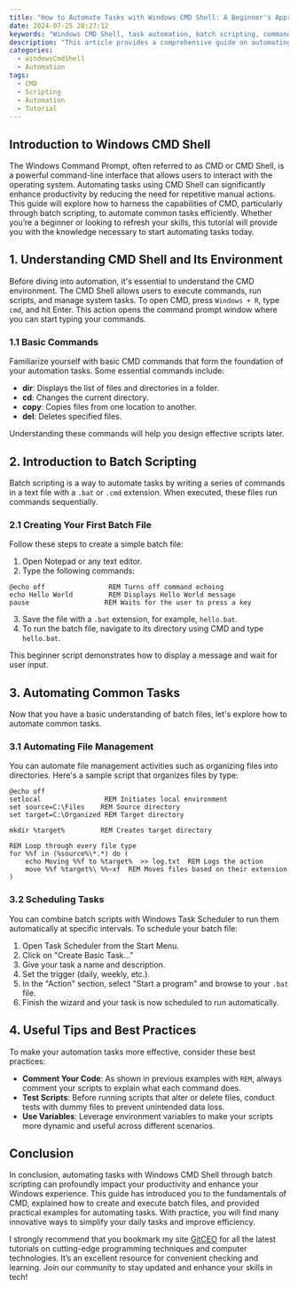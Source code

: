 ```yaml
---
title: "How to Automate Tasks with Windows CMD Shell: A Beginner's Approach"
date: 2024-07-25 20:27:12
keywords: "Windows CMD Shell, task automation, batch scripting, command line tutorial, beginners guide"
description: "This article provides a comprehensive guide on automating tasks using Windows CMD Shell. It covers essential skills for beginners, including batch scripts, command line utilities, and practical use cases for improving productivity and streamlining daily tasks. Learn step-by-step instructions for creating and running batch files, alongside detailed explanations of commands and their applications in real-world scenarios. Perfect for those looking to enhance their Windows experience through automation."
categories:
  - windowsCmdShell
  - Automation
tags:
  - CMD
  - Scripting
  - Automation
  - Tutorial
---
```


## Introduction to Windows CMD Shell

The Windows Command Prompt, often referred to as CMD or CMD Shell, is a powerful command-line interface that allows users to interact with the operating system. Automating tasks using CMD Shell can significantly enhance productivity by reducing the need for repetitive manual actions. This guide will explore how to harness the capabilities of CMD, particularly through batch scripting, to automate common tasks efficiently. Whether you’re a beginner or looking to refresh your skills, this tutorial will provide you with the knowledge necessary to start automating tasks today.

<!-- more -->

## 1. Understanding CMD Shell and Its Environment

Before diving into automation, it's essential to understand the CMD environment. The CMD Shell allows users to execute commands, run scripts, and manage system tasks. To open CMD, press `Windows + R`, type `cmd`, and hit Enter. This action opens the command prompt window where you can start typing your commands.

### 1.1 Basic Commands

Familiarize yourself with basic CMD commands that form the foundation of your automation tasks. Some essential commands include:

- **dir**: Displays the list of files and directories in a folder.
- **cd**: Changes the current directory.
- **copy**: Copies files from one location to another.
- **del**: Deletes specified files.
  
Understanding these commands will help you design effective scripts later.

## 2. Introduction to Batch Scripting

Batch scripting is a way to automate tasks by writing a series of commands in a text file with a `.bat` or `.cmd` extension. When executed, these files run commands sequentially.

### 2.1 Creating Your First Batch File

Follow these steps to create a simple batch file:

1. Open Notepad or any text editor.
2. Type the following commands:

```batch
@echo off                REM Turns off command echoing 
echo Hello World         REM Displays Hello World message
pause                   REM Waits for the user to press a key
```

3. Save the file with a `.bat` extension, for example, `hello.bat`.
4. To run the batch file, navigate to its directory using CMD and type `hello.bat`.

This beginner script demonstrates how to display a message and wait for user input.

## 3. Automating Common Tasks

Now that you have a basic understanding of batch files, let's explore how to automate common tasks.

### 3.1 Automating File Management

You can automate file management activities such as organizing files into directories. Here's a sample script that organizes files by type:

```batch
@echo off
setlocal                REM Initiates local environment
set source=C:\Files    REM Source directory
set target=C:\Organized REM Target directory

mkdir %target%         REM Creates target directory

REM Loop through every file type
for %%f in (%source%\*.*) do (
    echo Moving %%f to %target%  >> log.txt  REM Logs the action
    move %%f %target%\ %%~xf  REM Moves files based on their extension
)
```

### 3.2 Scheduling Tasks

You can combine batch scripts with Windows Task Scheduler to run them automatically at specific intervals. To schedule your batch file:

1. Open Task Scheduler from the Start Menu.
2. Click on "Create Basic Task..."
3. Give your task a name and description.
4. Set the trigger (daily, weekly, etc.).
5. In the "Action" section, select "Start a program" and browse to your `.bat` file.
6. Finish the wizard and your task is now scheduled to run automatically.

## 4. Useful Tips and Best Practices

To make your automation tasks more effective, consider these best practices:

- **Comment Your Code**: As shown in previous examples with `REM`, always comment your scripts to explain what each command does.
- **Test Scripts**: Before running scripts that alter or delete files, conduct tests with dummy files to prevent unintended data loss.
- **Use Variables**: Leverage environment variables to make your scripts more dynamic and useful across different scenarios.

## Conclusion

In conclusion, automating tasks with Windows CMD Shell through batch scripting can profoundly impact your productivity and enhance your Windows experience. This guide has introduced you to the fundamentals of CMD, explained how to create and execute batch files, and provided practical examples for automating tasks. With practice, you will find many innovative ways to simplify your daily tasks and improve efficiency. 

I strongly recommend that you bookmark my site [GitCEO](https://gitceo.com) for all the latest tutorials on cutting-edge programming techniques and computer technologies. It’s an excellent resource for convenient checking and learning. Join our community to stay updated and enhance your skills in tech!